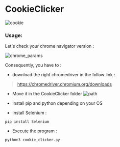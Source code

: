 # CookieClicker

![cookie](https://user-images.githubusercontent.com/65111947/141861887-366855b4-6135-4a23-8d2c-d261905893d9.gif)

### Usage:
Let's check your chrome navigator version :

![chrome_params](https://user-images.githubusercontent.com/65111947/141858987-dec8dae7-f1f6-4bdb-a9c8-32b5d50d8a61.PNG)
  
Consequently, you have to :

- download the right chromedriver in the follow link :
> https://chromedriver.chromium.org/downloads
  
- Move it in the CookieClicker folder
  ![path](https://user-images.githubusercontent.com/65111947/141865863-69fb5003-ff5a-4153-af82-849687e37976.PNG)

- Install pip and python depending on your OS
  
- Install Selenium :
```
pip install Selenium
```

- Execute the program :
```
python3 cookie_clicker.py
```
